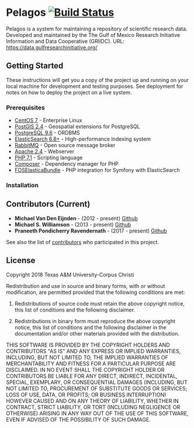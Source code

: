 # Pelagos [![Build Status](https://travis-ci.org/griidc/pelagos.svg?branch=master)](https://travis-ci.org/griidc/pelagos)

Pelagos is a system for maintaining a repository of scientific research data.
Developed and maintained by the The Gulf of Mexico Research Initiative Information and Data Cooperative (GRIIDC).
URL: https://data.gulfresearchinitiative.org/
## Getting Started

These instructions will get you a copy of the project up and running on your local machine for development and testing purposes. See deployment for notes on how to deploy the project on a live system.

### Prerequisites

* [CentOS 7](https://wiki.centos.org) - Enterprise Linux
* [PostGIS 2.4](http://www.postgis.org) - Geospatial extensions for PostgreSQL
* [PostgreSQL 9.6](https://www.postgresql.org) - ORDBMS
* [ElasticSearch 6.8+](https://www.elastic.co) - High-performance Indexing system
* [RabbitMQ](https://www.rabbitmq.com) - Open source message broker
* [Apache 2.4](https://www.apache.org) - Webserver
* [PHP 7.1](http://php.net) - Scripting language
* [Composer](https://getcomposer.org) - Dependency manager for PHP
* [FOSElasticaBundle](https://github.com/FriendsOfSymfony/FOSElasticaBundle) - PHP integration for Symfony with ElasticSearch

### Installation

## Contributors (Current)

* **Michael Van Den Eijnden**  - (2012 - present) [Github](https://github.com/mickel1138)
* **Michael S. Williamson**  - (2013 - present) [Github](https://github.com/fightingtexasaggie)
* **Praneeth Pondicherry Ravendernath**  - (2017 - present) [Github](https://github.com/praneethpr)

See also the list of [contributors](https://github.com/griidc/pelagos/contributors) who participated in this project.

## License
Copyright 2018 Texas A&M University-Corpus Christi

Redistribution and use in source and binary forms, with or without modification,
are permitted provided that the following conditions are met:

1. Redistributions of source code must retain the above copyright notice, this
list of conditions and the following disclaimer.

2. Redistributions in binary form must reproduce the above copyright notice,
this list of conditions and the following disclaimer in the documentation and/or
other materials provided with the distribution.

THIS SOFTWARE IS PROVIDED BY THE COPYRIGHT HOLDERS AND CONTRIBUTORS "AS IS" AND
ANY EXPRESS OR IMPLIED WARRANTIES, INCLUDING, BUT NOT LIMITED TO, THE IMPLIED
WARRANTIES OF MERCHANTABILITY AND FITNESS FOR A PARTICULAR PURPOSE ARE
DISCLAIMED. IN NO EVENT SHALL THE COPYRIGHT HOLDER OR CONTRIBUTORS BE LIABLE FOR
ANY DIRECT, INDIRECT, INCIDENTAL, SPECIAL, EXEMPLARY, OR CONSEQUENTIAL DAMAGES
(INCLUDING, BUT NOT LIMITED TO, PROCUREMENT OF SUBSTITUTE GOODS OR SERVICES;
LOSS OF USE, DATA, OR PROFITS; OR BUSINESS INTERRUPTION) HOWEVER CAUSED AND ON
ANY THEORY OF LIABILITY, WHETHER IN CONTRACT, STRICT LIABILITY, OR TORT
(INCLUDING NEGLIGENCE OR OTHERWISE) ARISING IN ANY WAY OUT OF THE USE OF THIS
SOFTWARE, EVEN IF ADVISED OF THE POSSIBILITY OF SUCH DAMAGE.
